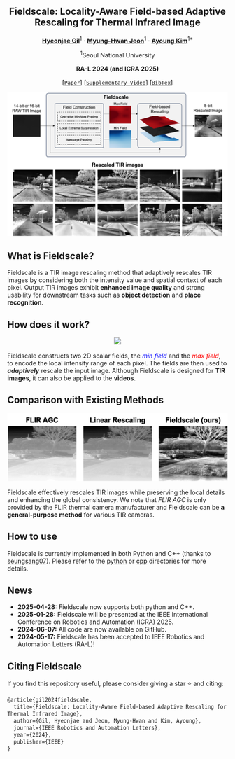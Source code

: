 <div align="center">
<h2>Fieldscale: Locality-Aware Field-based Adaptive Rescaling for Thermal Infrared Image</h2>

[**Hyeonjae Gil**](https://hyeonjaegil.github.io/)<sup>1</sup> · [**Myung-Hwan Jeon**](https://myunghwanjeon.github.io/)<sup>1</sup> · [**Ayoung Kim**](https://ayoungk.github.io/)<sup>1*</sup>

<sup>1</sup>Seoul National University

**RA-L 2024 (and ICRA 2025)**

[[`Paper`](https://arxiv.org/abs/2405.15395)] [[`Supplementary Video`](https://youtu.be/xe7sFsw655c?feature=shared)] [[`BibTex`](#citing-fieldscale)]

<img src="./assets/fieldscale_main.png" width="960"/><br>
</div>

## What is Fieldscale?
Fieldscale is a TIR image rescaling method that adaptively rescales TIR images by considering both the intensity value and spatial context of each pixel. Output TIR images exhibit **enhanced image quality** and strong usability for downstream tasks such as **object detection** and **place recognition**.

## How does it work?
<div align="center">
<img src="./assets/fieldscale_example.gif" width="640"/> 
</div>

Fieldscale constructs two 2D scalar fields, the <span style="color:blue">*min field*</span> and the <span style="color:red">*max field*</span>, to encode the local intensity range of each pixel. The fields are then used to ***adaptively*** rescale the input image. Although Fieldscale is designed for **TIR images**, it can also be applied to the **videos**.

## Comparison with Existing Methods
<div align="center">
<img src="./assets/rescaling_comparison.gif" width="640"/>
</div>

Fieldscale effectively rescales TIR images while preserving the local details and enhancing the global consistency. We note that *FLIR AGC* is only provided by the FLIR thermal camera manufacturer and Fieldscale can be **a general-purpose method** for various TIR cameras.

## How to use
Fieldscale is currently implemented in both Python and C++ (thanks to [seungsang07](https://github.com/seungsang07)). 
Please refer to the [python](./python/) or [cpp](./cpp/) directories for more details.

## News
- **2025-04-28:** Fieldscale now supports both python and C++.
- **2025-01-28:** Fieldscale will be presented at the IEEE International Conference on Robotics and Automation (ICRA) 2025.
- **2024-06-07:** All code are now available on GitHub.
- **2024-05-17:** Fieldscale has been accepted to IEEE Robotics and Automation Letters (RA-L)!

## Citing Fieldscale

If you find this repository useful, please consider giving a star :star: and citing:

```
@article{gil2024fieldscale,
  title={Fieldscale: Locality-Aware Field-based Adaptive Rescaling for Thermal Infrared Image},
  author={Gil, Hyeonjae and Jeon, Myung-Hwan and Kim, Ayoung},
  journal={IEEE Robotics and Automation Letters},
  year={2024},
  publisher={IEEE}
}
```
